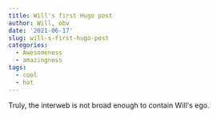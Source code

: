```yaml
---
title: Will's first Hugo post
author: Will, obv
date: '2021-06-17'
slug: will-s-first-hugo-post
categories:
  - Awesomeness
  - amazingness
tags:
  - cool
  - hot
---
```


Truly, the interweb is not broad enough to contain Will's ego.